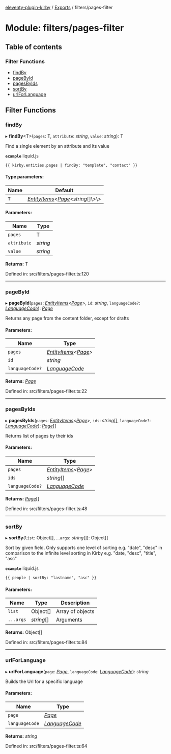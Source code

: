 [eleventy-plugin-kirby](../README.md) / [Exports](../modules.md) / filters/pages-filter

# Module: filters/pages-filter

## Table of contents

### Filter Functions

- [findBy](filters_pages_filter.md#findby)
- [pageById](filters_pages_filter.md#pagebyid)
- [pagesByIds](filters_pages_filter.md#pagesbyids)
- [sortBy](filters_pages_filter.md#sortby)
- [urlForLanguage](filters_pages_filter.md#urlforlanguage)

## Filter Functions

### findBy

▸ **findBy**<T\>(`pages`: T, `attribute`: *string*, `value`: *string*): T

Find a single element by an attribute and its value

**`example`** liquid.js
```html
{{ kirby.entities.pages | findBy: "template", "contact" }}
```

#### Type parameters:

Name | Default |
------ | ------ |
`T` | [*EntityItems*](../interfaces/models/kirby/kirby-model.entityitems.md)<[*Page*](../interfaces/models/kirby/page-model.page.md)<*string*[]\\>\\> |

#### Parameters:

Name | Type |
------ | ------ |
`pages` | T |
`attribute` | *string* |
`value` | *string* |

**Returns:** T

Defined in: src/filters/pages-filter.ts:120

___

### pageById

▸ **pageById**(`pages`: [*EntityItems*](../interfaces/models/kirby/kirby-model.entityitems.md)<[*Page*](../interfaces/models/kirby/page-model.page.md)\>, `id`: *string*, `languageCode?`: [*LanguageCode*](models_language_model.md#languagecode)): [*Page*](../interfaces/models/kirby/page-model.page.md)

Returns any page from the content folder, except for drafts

#### Parameters:

Name | Type |
------ | ------ |
`pages` | [*EntityItems*](../interfaces/models/kirby/kirby-model.entityitems.md)<[*Page*](../interfaces/models/kirby/page-model.page.md)\> |
`id` | *string* |
`languageCode?` | [*LanguageCode*](models_language_model.md#languagecode) |

**Returns:** [*Page*](../interfaces/models/kirby/page-model.page.md)

Defined in: src/filters/pages-filter.ts:22

___

### pagesByIds

▸ **pagesByIds**(`pages`: [*EntityItems*](../interfaces/models/kirby/kirby-model.entityitems.md)<[*Page*](../interfaces/models/kirby/page-model.page.md)\>, `ids`: *string*[], `languageCode?`: [*LanguageCode*](models_language_model.md#languagecode)): [*Page*](../interfaces/models/kirby/page-model.page.md)[]

Returns list of pages by their ids

#### Parameters:

Name | Type |
------ | ------ |
`pages` | [*EntityItems*](../interfaces/models/kirby/kirby-model.entityitems.md)<[*Page*](../interfaces/models/kirby/page-model.page.md)\> |
`ids` | *string*[] |
`languageCode?` | [*LanguageCode*](models_language_model.md#languagecode) |

**Returns:** [*Page*](../interfaces/models/kirby/page-model.page.md)[]

Defined in: src/filters/pages-filter.ts:48

___

### sortBy

▸ **sortBy**(`list`: Object[], ...`args`: *string*[]): Object[]

Sort by given field. Only supports one level of sorting e.g. "date", "desc"
in comparison to the infinite level sorting in Kirby e.g. "date, "desc", "title", "asc"

**`example`** liquid.js
```html
{{ people | sortBy: "lastname", "asc" }}
```

#### Parameters:

Name | Type | Description |
------ | ------ | ------ |
`list` | Object[] | Array of objects   |
`...args` | *string*[] | Arguments   |

**Returns:** Object[]

Defined in: src/filters/pages-filter.ts:84

___

### urlForLanguage

▸ **urlForLanguage**(`page`: [*Page*](../interfaces/models/kirby/page-model.page.md), `languageCode`: [*LanguageCode*](models_language_model.md#languagecode)): *string*

Builds the Url for a specific language

#### Parameters:

Name | Type |
------ | ------ |
`page` | [*Page*](../interfaces/models/kirby/page-model.page.md) |
`languageCode` | [*LanguageCode*](models_language_model.md#languagecode) |

**Returns:** *string*

Defined in: src/filters/pages-filter.ts:64
